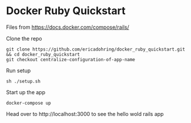 # Docker Ruby Quickstart
Files from https://docs.docker.com/compose/rails/

Clone the repo
```
git clone https://github.com/ericadohring/docker_ruby_quickstart.git && cd docker_ruby_quickstart
git checkout centralize-configuration-of-app-name
```

Run setup
```
sh ./setup.sh
```

Start up the app
```
docker-compose up
```

Head over to http://localhost:3000 to see the hello wold rails app 
